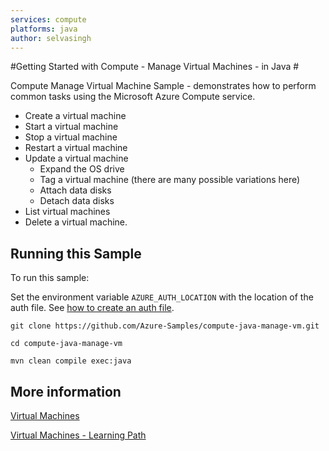 ```yaml
---
services: compute
platforms: java
author: selvasingh
---
```


#Getting Started with Compute - Manage Virtual Machines - in Java #

Compute Manage Virtual Machine Sample - demonstrates how to perform common tasks using the Microsoft Azure Compute service.

- Create a virtual machine
- Start a virtual machine
- Stop a virtual machine
- Restart a virtual machine
- Update a virtual machine
	- Expand the OS drive
	- Tag a virtual machine (there are many possible variations here)
	- Attach data disks
	- Detach data disks
- List virtual machines
- Delete a virtual machine.

## Running this Sample ##

To run this sample:

Set the environment variable `AZURE_AUTH_LOCATION` with the location of the auth file. See [how to create an auth file](https://github.com/Azure/azure-sdk-for-java/blob/master/AUTH.md).

    git clone https://github.com/Azure-Samples/compute-java-manage-vm.git

    cd compute-java-manage-vm

    mvn clean compile exec:java

## More information ##

[Virtual Machines](https://azure.microsoft.com/en-us/services/virtual-machines/)

[Virtual Machines - Learning Path](https://azure.microsoft.com/en-us/documentation/learning-paths/virtual-machines/)
